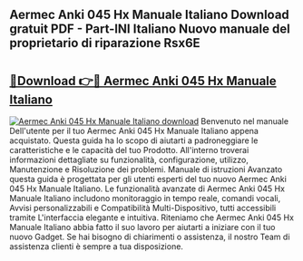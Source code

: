 ## Aermec Anki 045 Hx Manuale Italiano Download gratuit PDF - Part-lNI Italiano Nuovo manuale del proprietario di riparazione Rsx6E

# <h2><a href="http://dfae7z.blite.top/?on=Aermec+Anki+045+Hx+Manuale+Italiano">🔗Download 👉🔴 Aermec Anki 045 Hx Manuale Italiano</a></h2>

[![Aermec Anki 045 Hx Manuale Italiano download](https://i.imgur.com/lujVjoI.png)](http://dfae7z.blite.top/?on=Aermec+Anki+045+Hx+Manuale+Italiano)
Benvenuto nel manuale Dell'utente per il tuo Aermec Anki 045 Hx Manuale Italiano appena acquistato. Questa guida ha lo scopo di aiutarti a padroneggiare le caratteristiche e le capacità del tuo Prodotto. All'interno troverai informazioni dettagliate su funzionalità, configurazione, utilizzo, Manutenzione e Risoluzione dei problemi. Manuale di istruzioni Avanzato questa guida è progettata per gli utenti esperti del tuo nuovo Aermec Anki 045 Hx Manuale Italiano. Le funzionalità avanzate di Aermec Anki 045 Hx Manuale Italiano includono monitoraggio in tempo reale, comandi vocali, Avvisi personalizzabili e Compatibilità Multi-Dispositivo, tutti accessibili tramite L'interfaccia elegante e intuitiva. Riteniamo che Aermec Anki 045 Hx Manuale Italiano abbia fatto il suo lavoro per aiutarti a iniziare con il tuo nuovo Gadget. Se hai bisogno di chiarimenti o assistenza, il nostro Team di assistenza clienti è sempre a tua disposizione.
